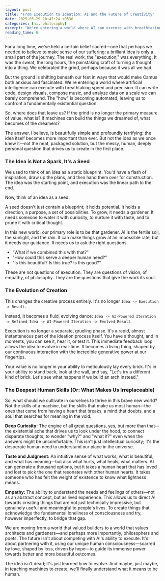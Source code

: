 ```yaml
---
layout: post
title: "From Execution to Ideation: AI and the Future of Creativity"
date: 2025-05-29 20:45:24 +0530
categories: [ai, philosophy]
excerpt: "We're entering a world where AI can execute with breathtaking speed and precision. If the grind is no longer the primary measure of value, what is? The idea itself becomes more important than ever."
reading_time: 6
---
```


For a long time, we've held a certain belief sacred—one that perhaps we needed to believe to make sense of our suffering: a brilliant idea is only a small part of the journey. The real work, the "execution," was everything. It was the sweat, the long hours, the painstaking craft of turning a thought into a thing. We celebrated the grind, perhaps because it was all we had.

But the ground is shifting beneath our feet in ways that would make Camus both anxious and fascinated. We're entering a world where artificial intelligence can execute with breathtaking speed and precision. It can write code, design visuals, compose music, and analyze data on a scale we can barely comprehend. The "how" is becoming automated, leaving us to confront a fundamentally existential question.

So, where does that leave us? If the grind is no longer the primary measure of value, what is? If machines can build the things we dreamed of, what becomes of the dreamers?

The answer, I believe, is beautifully simple and profoundly terrifying: the idea itself becomes more important than ever. But not the idea as we once knew it—not the neat, packaged solution, but the messy, human, deeply personal question that drives us to create in the first place.

### The Idea is Not a Spark, It's a Seed

We used to think of an idea as a static blueprint. You'd have a flash of inspiration, draw up the plans, and then hand them over for construction. The idea was the starting point, and execution was the linear path to the end.

Now, think of an idea as a seed.

A seed doesn't just contain a blueprint; it holds potential. It holds a direction, a purpose, a set of possibilities. To grow, it needs a gardener. It needs someone to water it with curiosity, to nurture it with taste, and to prune it with critical thought.

In this new world, our primary role is to be that gardener. AI is the fertile soil, the sunlight, and the rain. It can make things grow at an impossible rate, but it needs our guidance. It needs us to ask the right questions.

* "What if we combined this with that?"
* "How could this serve a deeper human need?"
* "Is this beautiful? Is this true? Is this good?"

These are not questions of execution. They are questions of vision, of empathy, of philosophy. They are the questions that give the work its soul.

### The Evolution of Creation

This changes the creative process entirely. It's no longer `Idea -> Execution -> Result`.

Instead, it becomes a fluid, evolving dance: `Idea -> AI-Powered Iteration -> Refined Idea -> AI-Powered Iteration -> Evolved Result`.

Execution is no longer a separate, grueling phase. It's a rapid, almost instantaneous part of the ideation process itself. You have a thought, and in moments, you can see it, hear it, or test it. This immediate feedback loop allows the idea to evolve in real-time. It becomes a living thing, shaped by our continuous interaction with the incredible generative power at our fingertips.

Your value is no longer in your ability to meticulously lay every brick. It's in your ability to stand back, look at the wall, and say, "Let's try a different kind of brick. Let's see what happens if we build an arch instead."

### The Deepest Human Skills (Or: What Makes Us Irreplaceable)

So, what should we cultivate in ourselves to thrive in this brave new world? Not the skills of a machine, but the skills that make us most human—the ones that come from having a heart that breaks, a mind that doubts, and a soul that searches for meaning in the void.

**Deep Curiosity:** The engine of all great questions, yes, but more than that—the existential ache that drives us to look under the hood, to connect disparate thoughts, to wonder "why?" and "what if?" even when the answers might be uncomfortable. This isn't just intellectual curiosity; it's the desperate human need to understand our place in the universe.

**Taste and Judgment:** An intuitive sense of what works, what is beautiful, and what has meaning—but also what hurts, what heals, what matters. AI can generate a thousand options, but it takes a human heart that has loved and lost to pick the one that resonates with other human hearts. It takes someone who has felt the weight of existence to know what lightness means.

**Empathy:** The ability to understand the needs and feelings of others—not as an abstract concept, but as lived experience. This allows us to direct AI towards creating things that are not just technically impressive, but genuinely useful and meaningful to people's lives. To create things that acknowledge the fundamental loneliness of consciousness and try, however imperfectly, to bridge that gap.

We are moving from a world that valued builders to a world that values architects and gardeners—and perhaps more importantly, philosophers and poets. The future isn't about competing with AI's ability to execute. It's about partnering with it, using our unique human consciousness—scarred by love, shaped by loss, driven by hope—to guide its immense power towards better and more beautiful outcomes.

The idea isn't dead; it's just learned how to evolve. And maybe, just maybe, in teaching machines to create, we'll finally understand what it means to be human.